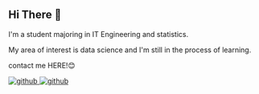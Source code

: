 
## Hi There 👋  
 
I'm a student majoring in IT Engineering and statistics.

My area of interest is data science and I'm still in the process of learning.

contact me HERE!😊
<br/>


<a href="https://github.com/ddubii" target="_blank">
<img src=https://img.shields.io/badge/github-%2324292e.svg?&style=for-the-badge&logo=github&logoColor=white alt=github style="margin-bottom: 5px;" />
<a href="mailto:wow_boo@sookmyung.ac.kr" target="_blank">
<img src=https://img.shields.io/badge/Gmail-d14836?style=flat-square&logo=Gmail&logoColor=white&link=mailto:wow_boo@sookmyung.ac.kr alt=github style="margin-bottom: 5px;" />
  
